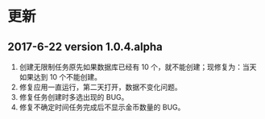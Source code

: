 # 更新

## 2017-6-22 version 1.0.4.alpha
1. 创建无限制任务原先如果数据库已经有 10 个，就不能创建；现修复为：当天如果达到 10 个不能创建。
2. 修复应用一直运行，第二天打开，数据不变化问题。
3. 修复任务创建时多选出现的 BUG。
4. 修复不确定时间任务完成后不显示金币数量的 BUG。
